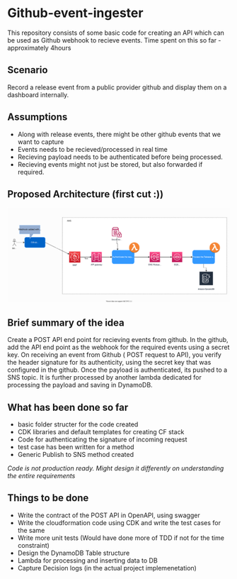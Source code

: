 # Github-event-ingester

This repository consists of some basic code for creating an API which can be used as Github webhook to recieve events. 
Time spent on this so far - approximately 4hours

## Scenario

Record a release event from a public provider github and display them on a dashboard internally.

## Assumptions

  * Along with release events, there might be other github events that we want to capture
  * Events needs to be recieved/processed in real time
  * Recieving payload needs to be authenticated before being processed.
  * Recieving events might not just be stored, but also forwarded if required.

## Proposed Architecture (first cut :)) 

![first cut of the architecture?](docs/github_webhook.svg)

## Brief summary of the idea
Create a POST API end point for recieving events from github. In the github, add the API end point as the webhook for the required events using a secret key.
On receiving an event from Github ( POST request to API), you verify the header signature for its authenticity, using the secret key that was configured in the github. Once the payload is authenticated, its pushed to a SNS topic. It is further processed by another lambda dedicated for processing the payload and saving in DynamoDB.

## What has been done so far
  * basic folder structer for the code created
  * CDK libraries and default templates for creating CF stack
  * Code for authenticating the signature of incoming request
  * test case has been written for a method
  * Generic Publish to SNS method created
  
*Code is not production ready. Might design it differently on understanding the entire requirements*

## Things to be done
  * Write the contract of the POST API in OpenAPI, using swagger
  * Write the cloudformation code using CDK and write the test cases for the same
  * Write more unit tests (Would have done more of TDD if not for the time constraint)
  * Design the DynamoDB Table structure
  * Lambda for processing and inserting data to DB
  * Capture Decision logs (in the actual project implemenetation)



